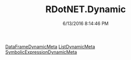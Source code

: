 ﻿---
title: RDotNET.Dynamic
date: 6/13/2016 8:14:46 PM
---

[DataFrameDynamicMeta](T-RDotNET.Dynamic.DataFrameDynamicMeta.html)
[ListDynamicMeta](T-RDotNET.Dynamic.ListDynamicMeta.html)
[SymbolicExpressionDynamicMeta](T-RDotNET.Dynamic.SymbolicExpressionDynamicMeta.html)
